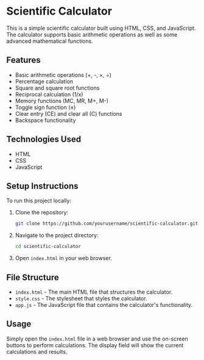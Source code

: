 # Scientific Calculator

This is a simple scientific calculator built using HTML, CSS, and JavaScript. The calculator supports basic arithmetic operations as well as some advanced mathematical functions.

## Features
- Basic arithmetic operations (+, -, ×, ÷)
- Percentage calculation
- Square and square root functions
- Reciprocal calculation (1/x)
- Memory functions (MC, MR, M+, M-)
- Toggle sign function (±)
- Clear entry (CE) and clear all (C) functions
- Backspace functionality

## Technologies Used
- HTML
- CSS
- JavaScript

## Setup Instructions
To run this project locally:
1. Clone the repository:
   ```bash
   git clone https://github.com/yourusername/scientific-calculator.git
   ```
2. Navigate to the project directory:
   ```bash
   cd scientific-calculator
   ```
3. Open `index.html` in your web browser.

## File Structure
- `index.html` - The main HTML file that structures the calculator.
- `style.css` - The stylesheet that styles the calculator.
- `app.js` - The JavaScript file that contains the calculator's functionality.

## Usage
Simply open the `index.html` file in a web browser and use the on-screen buttons to perform calculations. The display field will show the current calculations and results.


